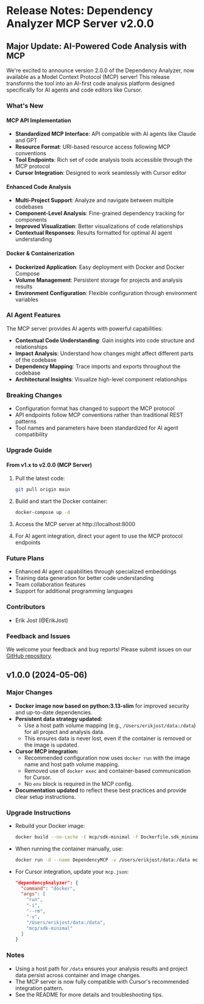 # Release Notes: Dependency Analyzer MCP Server v2.0.0

## Major Update: AI-Powered Code Analysis with MCP

We're excited to announce version 2.0.0 of the Dependency Analyzer, now available as a Model Context Protocol (MCP) server! This release transforms the tool into an AI-first code analysis platform designed specifically for AI agents and code editors like Cursor.

### What's New

#### MCP API Implementation
- **Standardized MCP Interface**: API compatible with AI agents like Claude and GPT
- **Resource Format**: URI-based resource access following MCP conventions
- **Tool Endpoints**: Rich set of code analysis tools accessible through the MCP protocol
- **Cursor Integration**: Designed to work seamlessly with Cursor editor

#### Enhanced Code Analysis
- **Multi-Project Support**: Analyze and navigate between multiple codebases
- **Component-Level Analysis**: Fine-grained dependency tracking for components
- **Improved Visualization**: Better visualizations of code relationships
- **Contextual Responses**: Results formatted for optimal AI agent understanding

#### Docker & Containerization
- **Dockerized Application**: Easy deployment with Docker and Docker Compose
- **Volume Management**: Persistent storage for projects and analysis results
- **Environment Configuration**: Flexible configuration through environment variables

### AI Agent Features

The MCP server provides AI agents with powerful capabilities:

- **Contextual Code Understanding**: Gain insights into code structure and relationships
- **Impact Analysis**: Understand how changes might affect different parts of the codebase
- **Dependency Mapping**: Trace imports and exports throughout the codebase
- **Architectural Insights**: Visualize high-level component relationships

### Breaking Changes
- Configuration format has changed to support the MCP protocol
- API endpoints follow MCP conventions rather than traditional REST patterns
- Tool names and parameters have been standardized for AI agent compatibility

### Upgrade Guide

#### From v1.x to v2.0.0 (MCP Server)
1. Pull the latest code:
   ```bash
   git pull origin main
   ```

2. Build and start the Docker container:
   ```bash
   docker-compose up -d
   ```

3. Access the MCP server at http://localhost:8000

4. For AI agent integration, direct your agent to use the MCP protocol endpoints

### Future Plans
- Enhanced AI agent capabilities through specialized embeddings
- Training data generation for better code understanding
- Team collaboration features
- Support for additional programming languages

### Contributors
- Erik Jost (@ErikJost)

### Feedback and Issues
We welcome your feedback and bug reports! Please submit issues on our [GitHub repository](https://github.com/ErikJost/dependency-analyzer/issues).

## v1.0.0 (2024-05-06)

### Major Changes
- **Docker image now based on python:3.13-slim** for improved security and up-to-date dependencies.
- **Persistent data strategy updated:**
  - Use a host path volume mapping (e.g., `/Users/erikjost/data:/data`) for all project and analysis data.
  - This ensures data is never lost, even if the container is removed or the image is updated.
- **Cursor MCP integration:**
  - Recommended configuration now uses `docker run` with the image name and host path volume mapping.
  - Removed use of `docker exec` and container-based communication for Cursor.
  - No `env` block is required in the MCP config.
- **Documentation updated** to reflect these best practices and provide clear setup instructions.

### Upgrade Instructions
- Rebuild your Docker image:
  ```bash
  docker build --no-cache -t mcp/sdk-minimal -f Dockerfile.sdk_minimal .
  ```
- When running the container manually, use:
  ```bash
  docker run -d --name DependencyMCP -v /Users/erikjost/data:/data mcp/sdk-minimal
  ```
- For Cursor integration, update your `mcp.json`:
  ```json
  "dependencyAnalyzer": {
    "command": "docker",
    "args": [
      "run",
      "-i",
      "--rm",
      "-v",
      "/Users/erikjost/data:/data",
      "mcp/sdk-minimal"
    ]
  }
  ```

### Notes
- Using a host path for `/data` ensures your analysis results and project data persist across container and image changes.
- The MCP server is now fully compatible with Cursor's recommended integration pattern.
- See the README for more details and troubleshooting tips. 